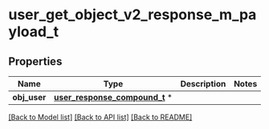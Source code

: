 # user_get_object_v2_response_m_payload_t

## Properties
Name | Type | Description | Notes
------------ | ------------- | ------------- | -------------
**obj_user** | [**user_response_compound_t**](user_response_compound.md) \* |  | 

[[Back to Model list]](../README.md#documentation-for-models) [[Back to API list]](../README.md#documentation-for-api-endpoints) [[Back to README]](../README.md)


